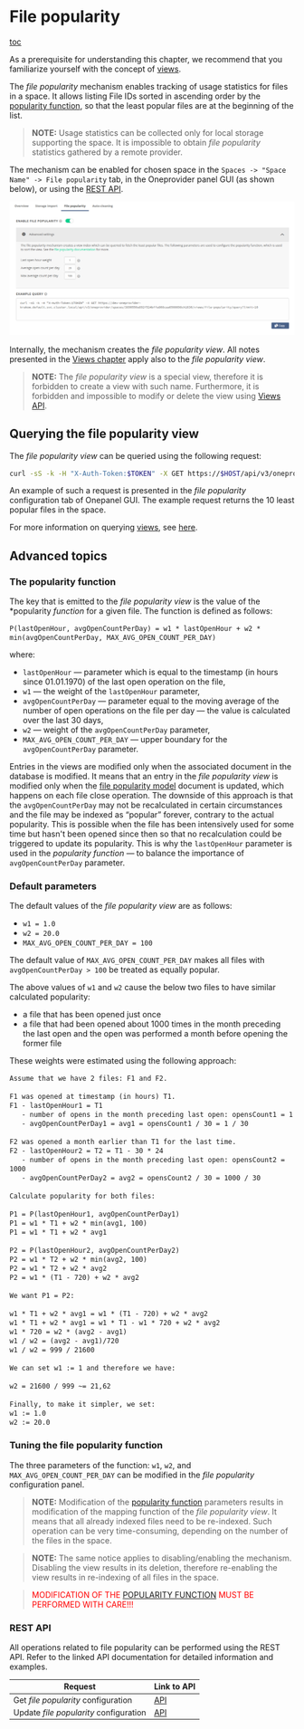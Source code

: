 # File popularity

[toc][]

As a prerequisite for understanding this chapter, we recommend that you familiarize
yourself with the concept of [views][2].

The *file popularity* mechanism enables tracking of usage statistics for files in a space.
It allows listing File IDs sorted in ascending order by the
[popularity function][3], so that the least popular files
are at the beginning of the list.

> **NOTE:** Usage statistics can be collected only for local storage supporting the space.
> It is impossible to obtain *file popularity* statistics gathered by a remote provider.

The mechanism can be enabled for chosen space in the `Spaces -> "Space Name" -> File popularity` tab,
in the Oneprovider panel GUI (as shown below), or using the [REST API][4].

![screen-file-popularity-tab][]

Internally, the mechanism creates the *file popularity view*. All notes presented in the
[Views chapter][2] apply also to the *file popularity view*.

> **NOTE:** The *file popularity view* is a special view, therefore it is forbidden to create
> a view with such name. Furthermore, it is forbidden and impossible to
> modify or delete the view using
> [Views API][2].

## Querying the file popularity view

The *file popularity view* can be queried using the following request:

```bash
curl -sS -k -H "X-Auth-Token:$TOKEN" -X GET https://$HOST/api/v3/oneprovider/spaces/$SPACE_ID/views/file-popularity/query
```

An example of such a request is presented in the *file popularity* configuration tab of Onepanel GUI.
The example request returns the 10 least popular files in the space.

For more information on querying [views][2], see
[here][6].

## Advanced topics

### The popularity function

The key that is emitted to the *file popularity view* is the value of the
\*popularity *function* for a given file.
The function is defined as follows:

```
P(lastOpenHour, avgOpenCountPerDay) = w1 * lastOpenHour + w2 * min(avgOpenCountPerDay, MAX_AVG_OPEN_COUNT_PER_DAY)
```

where:

* `lastOpenHour` — parameter which is equal to the timestamp (in hours since 01.01.1970)
  of the last open operation on the file,
* `w1` — the weight of the `lastOpenHour` parameter,
* `avgOpenCountPerDay` — parameter equal to the moving average of the number of open
  operations on the file per day — the value is calculated over the last 30 days,
* `w2` — weight of the `avgOpenCountPerDay` parameter,
* `MAX_AVG_OPEN_COUNT_PER_DAY` — upper boundary for the `avgOpenCountPerDay` parameter.

Entries in the views are modified only when the associated document in the database is
modified. It means that an entry in the *file popularity view* is modified only when the
[file popularity model][7] document is updated, which happens on each file close
operation. The downside of this approach is that the `avgOpenCountPerDay` may not be
recalculated in certain circumstances and the file may be indexed as “popular” forever,
contrary to the actual popularity. This is possible when the file has been intensively
used for some time but hasn't been opened since then so that no recalculation could be
triggered to update its popularity. This is why the `lastOpenHour` parameter is used in
the *popularity function* — to balance the importance of `avgOpenCountPerDay` parameter.

### Default parameters

The default values of the *file popularity view* are as follows:

* `w1 = 1.0`
* `w2 = 20.0`
* `MAX_AVG_OPEN_COUNT_PER_DAY = 100`

The default value of `MAX_AVG_OPEN_COUNT_PER_DAY` makes all files with `avgOpenCountPerDay > 100`
be treated as equally popular.

The above values of `w1` and `w2` cause the below two files to have similar calculated popularity:

* a file that has been opened just once
* a file that had been opened about 1000 times in the month preceding the last open and
  the open was performed a month before opening the former file

These weights were estimated using the following approach:

```
Assume that we have 2 files: F1 and F2.

F1 was opened at timestamp (in hours) T1.
F1 - lastOpenHour1 = T1
   - number of opens in the month preceding last open: opensCount1 = 1
   - avgOpenCountPerDay1 = avg1 = opensCount1 / 30 = 1 / 30
   
F2 was opened a month earlier than T1 for the last time.
F2 - lastOpenHour2 = T2 = T1 - 30 * 24
   - number of opens in the month preceding last open: opensCount2 = 1000
   - avgOpenCountPerDay2 = avg2 = opensCount2 / 30 = 1000 / 30

Calculate popularity for both files:

P1 = P(lastOpenHour1, avgOpenCountPerDay1)
P1 = w1 * T1 + w2 * min(avg1, 100)
P1 = w1 * T1 + w2 * avg1

P2 = P(lastOpenHour2, avgOpenCountPerDay2)
P2 = w1 * T2 + w2 * min(avg2, 100)
P2 = w1 * T2 + w2 * avg2
P2 = w1 * (T1 - 720) + w2 * avg2

We want P1 = P2:

w1 * T1 + w2 * avg1 = w1 * (T1 - 720) + w2 * avg2
w1 * T1 + w2 * avg1 = w1 * T1 - w1 * 720 + w2 * avg2
w1 * 720 = w2 * (avg2 - avg1)
w1 / w2 = (avg2 - avg1)/720
w1 / w2 = 999 / 21600

We can set w1 := 1 and therefore we have:

w2 = 21600 / 999 ~= 21,62

Finally, to make it simpler, we set:
w1 := 1.0
w2 := 20.0
```

### Tuning the file popularity function

The three parameters of the function: `w1`, `w2`, and `MAX_AVG_OPEN_COUNT_PER_DAY` can be
modified in the *file popularity* configuration panel.

> **NOTE:** Modification of the [popularity function][3]
> parameters results in modification of the mapping function of the
> *file popularity view*. It means that all already indexed files need to be
> re-indexed. Such operation can be very time-consuming, depending on the number
> of the files in the space.

> **NOTE:** The same notice applies to disabling/enabling the mechanism.
> Disabling the view results in its deletion, therefore re-enabling the view
> results in re-indexing of all files in the space.

> <span style="color:red">MODIFICATION OF THE [POPULARITY FUNCTION][3] MUST BE PERFORMED WITH CARE!!!</span>

### REST API

All operations related to file popularity can be performed using the REST API.
Refer to the linked API documentation for detailed information and examples.

| Request                                | Link to API |
| -------------------------------------- | ----------- |
| Get *file popularity* configuration    | [API][8]    |
| Update *file popularity* configuration | [API][9]    |

<!-- references -->

[toc]: <>

[2]: ../../../user-guide/views.md

[3]: #the-popularity-function

[4]: #rest-api

[6]: ../../../user-guide/views.md#rest-api

[7]: ../../../user-guide/views.md#file-popularity-model

[8]: https://onedata.org/#/home/api/latest/onepanel?anchor=operation/get_file_popularity_configuration

[9]: https://onedata.org/#/home/api/latest/onepanel?anchor=operation/configure_file_popularity

[screen-file-popularity-tab]: ../../../../images/admin-guide/oneprovider/configuration/file-popularity/file-popularity-tab.png
